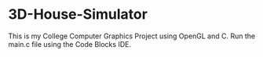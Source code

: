# 3D-House-Simulator
This is my College Computer Graphics Project using OpenGL and C.
Run the main.c file using the Code Blocks IDE.
